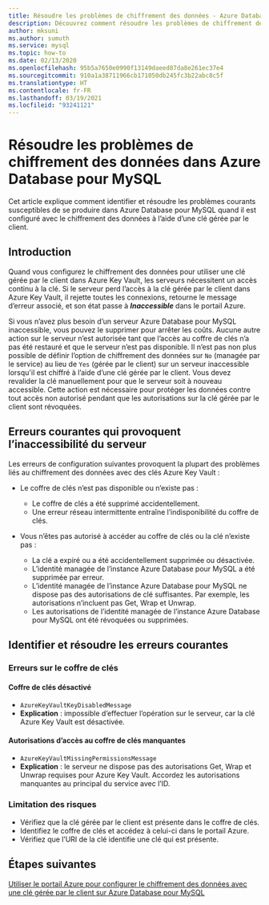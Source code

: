 ```yaml
---
title: Résoudre les problèmes de chiffrement des données - Azure Database pour MySQL
description: Découvrez comment résoudre les problèmes de chiffrement des données dans Azure Database pour MySQL.
author: mksuni
ms.author: sumuth
ms.service: mysql
ms.topic: how-to
ms.date: 02/13/2020
ms.openlocfilehash: 95b5a7650e0990f13149daeed87da8e261ec37e4
ms.sourcegitcommit: 910a1a38711966cb171050db245fc3b22abc8c5f
ms.translationtype: HT
ms.contentlocale: fr-FR
ms.lasthandoff: 03/19/2021
ms.locfileid: "93241121"
---
```

# <a name="troubleshoot-data-encryption-in-azure-database-for-mysql"></a>Résoudre les problèmes de chiffrement des données dans Azure Database pour MySQL

Cet article explique comment identifier et résoudre les problèmes courants susceptibles de se produire dans Azure Database pour MySQL quand il est configuré avec le chiffrement des données à l’aide d’une clé gérée par le client.

## <a name="introduction"></a>Introduction

Quand vous configurez le chiffrement des données pour utiliser une clé gérée par le client dans Azure Key Vault, les serveurs nécessitent un accès continu à la clé. Si le serveur perd l’accès à la clé gérée par le client dans Azure Key Vault, il rejette toutes les connexions, retourne le message d’erreur associé, et son état passe à ***Inaccessible*** dans le portail Azure.

Si vous n’avez plus besoin d’un serveur Azure Database pour MySQL inaccessible, vous pouvez le supprimer pour arrêter les coûts. Aucune autre action sur le serveur n’est autorisée tant que l’accès au coffre de clés n’a pas été restauré et que le serveur n’est pas disponible. Il n’est pas non plus possible de définir l’option de chiffrement des données sur `No` (managée par le service) au lieu de `Yes` (gérée par le client) sur un serveur inaccessible lorsqu'il est chiffré à l’aide d’une clé gérée par le client. Vous devez revalider la clé manuellement pour que le serveur soit à nouveau accessible. Cette action est nécessaire pour protéger les données contre tout accès non autorisé pendant que les autorisations sur la clé gérée par le client sont révoquées.

## <a name="common-errors-that-cause-the-server-to-become-inaccessible"></a>Erreurs courantes qui provoquent l’inaccessibilité du serveur

Les erreurs de configuration suivantes provoquent la plupart des problèmes liés au chiffrement des données avec des clés Azure Key Vault :

- Le coffre de clés n’est pas disponible ou n’existe pas :
  - Le coffre de clés a été supprimé accidentellement.
  - Une erreur réseau intermittente entraîne l’indisponibilité du coffre de clés.

- Vous n’êtes pas autorisé à accéder au coffre de clés ou la clé n’existe pas :
  - La clé a expiré ou a été accidentellement supprimée ou désactivée.
  - L’identité managée de l’instance Azure Database pour MySQL a été supprimée par erreur.
  - L’identité managée de l’instance Azure Database pour MySQL ne dispose pas des autorisations de clé suffisantes. Par exemple, les autorisations n’incluent pas Get, Wrap et Unwrap.
  - Les autorisations de l’identité managée de l’instance Azure Database pour MySQL ont été révoquées ou supprimées.

## <a name="identify-and-resolve-common-errors"></a>Identifier et résoudre les erreurs courantes

### <a name="errors-on-the-key-vault"></a>Erreurs sur le coffre de clés

#### <a name="disabled-key-vault"></a>Coffre de clés désactivé

- `AzureKeyVaultKeyDisabledMessage`
- **Explication** : impossible d’effectuer l’opération sur le serveur, car la clé Azure Key Vault est désactivée.

#### <a name="missing-key-vault-permissions"></a>Autorisations d’accès au coffre de clés manquantes

- `AzureKeyVaultMissingPermissionsMessage`
- **Explication** : le serveur ne dispose pas des autorisations Get, Wrap et Unwrap requises pour Azure Key Vault. Accordez les autorisations manquantes au principal du service avec l’ID.

### <a name="mitigation"></a>Limitation des risques

- Vérifiez que la clé gérée par le client est présente dans le coffre de clés.
- Identifiez le coffre de clés et accédez à celui-ci dans le portail Azure.
- Vérifiez que l’URI de la clé identifie une clé qui est présente.

## <a name="next-steps"></a>Étapes suivantes

[Utiliser le portail Azure pour configurer le chiffrement des données avec une clé gérée par le client sur Azure Database pour MySQL](howto-data-encryption-portal.md)
